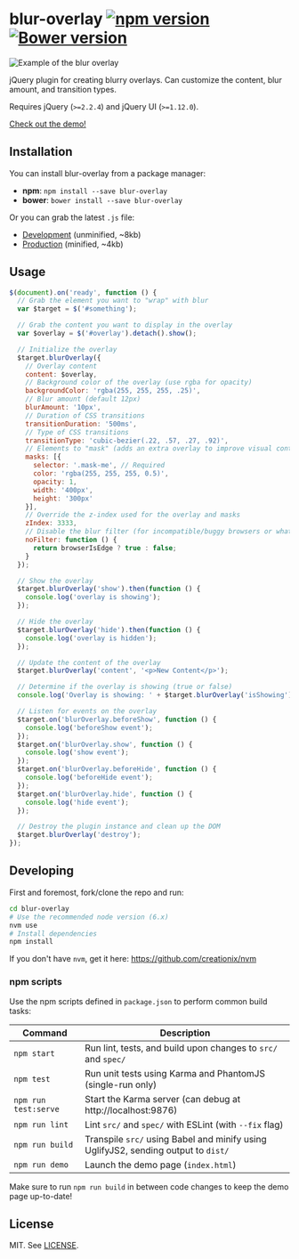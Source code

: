 # blur-overlay [![npm version](https://badge.fury.io/js/blur-overlay.svg)](https://badge.fury.io/js/blur-overlay) [![Bower version](https://badge.fury.io/bo/blur-overlay.svg)](https://badge.fury.io/bo/blur-overlay)

![Example of the blur overlay](http://i.giphy.com/cLyoZ6vi41k4.gif)

jQuery plugin for creating blurry overlays. Can customize the content, blur amount, and transition types.

Requires jQuery (`>=2.2.4`) and jQuery UI (`>=1.12.0`).

[Check out the demo!](https://bencentra.github.io/blur-overlay/)

## Installation

You can install blur-overlay from a package manager:
* __npm__: `npm install --save blur-overlay`
* __bower__: `bower install --save blur-overlay`

Or you can grab the latest `.js` file:
* [Development](https://raw.githubusercontent.com/bencentra/blur-overlay/master/dist/blur-overlay.js) (unminified, ~8kb)
* [Production](https://raw.githubusercontent.com/bencentra/blur-overlay/master/dist/blur-overlay.js) (minified, ~4kb)

## Usage

```js
$(document).on('ready', function () {
  // Grab the element you want to "wrap" with blur
  var $target = $('#something');

  // Grab the content you want to display in the overlay
  var $overlay = $('#overlay').detach().show();

  // Initialize the overlay
  $target.blurOverlay({
    // Overlay content
    content: $overlay,
    // Background color of the overlay (use rgba for opacity)
    backgroundColor: 'rgba(255, 255, 255, .25)',
    // Blur amount (default 12px)
    blurAmount: '10px',
    // Duration of CSS transitions
    transitionDuration: '500ms',
    // Type of CSS transitions
    transitionType: 'cubic-bezier(.22, .57, .27, .92)',
    // Elements to "mask" (adds an extra overlay to improve visual contrast)
    masks: [{
      selector: '.mask-me', // Required
      color: 'rgba(255, 255, 255, 0.5)',
      opacity: 1,
      width: '400px',
      height: '300px'
    }],
    // Override the z-index used for the overlay and masks
    zIndex: 3333,
    // Disable the blur filter (for incompatible/buggy browsers or whatever reason)
    noFilter: function () {
      return browserIsEdge ? true : false;
    }
  });

  // Show the overlay
  $target.blurOverlay('show').then(function () {
    console.log('overlay is showing');
  });

  // Hide the overlay
  $target.blurOverlay('hide').then(function () {
    console.log('overlay is hidden');
  });

  // Update the content of the overlay
  $target.blurOverlay('content', '<p>New Content</p>');

  // Determine if the overlay is showing (true or false)
  console.log('Overlay is showing: ' + $target.blurOverlay('isShowing'));

  // Listen for events on the overlay
  $target.on('blurOverlay.beforeShow', function () {
    console.log('beforeShow event');
  });
  $target.on('blurOverlay.show', function () {
    console.log('show event');
  });
  $target.on('blurOverlay.beforeHide', function () {
    console.log('beforeHide event');
  });
  $target.on('blurOverlay.hide', function () {
    console.log('hide event');
  });

  // Destroy the plugin instance and clean up the DOM
  $target.blurOverlay('destroy');
});
```

## Developing

First and foremost, fork/clone the repo and run:
```bash
cd blur-overlay
# Use the recommended node version (6.x)
nvm use
# Install dependencies
npm install
```

If you don't have `nvm`, get it here: https://github.com/creationix/nvm

### npm scripts

Use the npm scripts defined in `package.json` to perform common build tasks:

| Command | Description |
| --- | --- |
| `npm start` | Run lint, tests, and build upon changes to `src/` and `spec/` |
| `npm test` | Run unit tests using Karma and PhantomJS (single-run only) |
| `npm run test:serve` | Start the Karma server (can debug at http://localhost:9876) |
| `npm run lint` | Lint `src/` and `spec/` with ESLint (with `--fix` flag) |
| `npm run build` | Transpile `src/` using Babel and minify using UglifyJS2, sending output to `dist/` |
| `npm run demo` | Launch the demo page (`index.html`) |

Make sure to run `npm run build` in between code changes to keep the demo page up-to-date!

## License

MIT. See [LICENSE](LICENSE).
